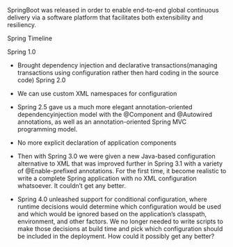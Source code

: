 SpringBoot was released in order to enable end-to-end global continuous delivery via a software platform that
facilitates both extensibility and resiliency.

Spring Timeline

Spring 1.0

- Brought dependency injection and declarative transactions(managing transactions using configuration rather then hard coding in the source code)
  Spring 2.0
- We can use custom XML namespaces for configuration
- Spring 2.5 gave us a much more elegant annotation-oriented dependencyinjection model with the @Component and @Autowired annotations, as well as
  an annotation-oriented Spring MVC programming model.
- No more explicit declaration of application components

- Then with Spring 3.0 we were given a new Java-based configuration alternative to
  XML that was improved further in Spring 3.1 with a variety of @Enable-prefixed
  annotations. For the first time, it become realistic to write a complete Spring
  application with no XML configuration whatsoever. It couldn’t get any better.
- Spring 4.0 unleashed support for conditional configuration, where runtime
  decisions would determine which configuration would be used and which
  would be ignored based on the application’s classpath, environment, and other
  factors. We no longer needed to write scripts to make those decisions at build
  time and pick which configuration should be included in the deployment. How
  could it possibly get any better?
